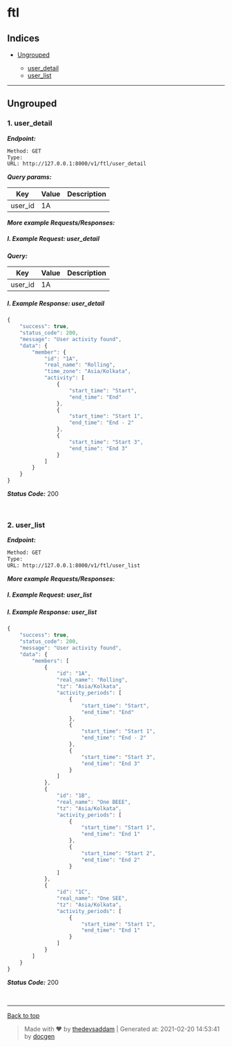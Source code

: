 
# ftl



## Indices

* [Ungrouped](#ungrouped)

  * [user_detail](#1-user_detail)
  * [user_list](#2-user_list)


--------


## Ungrouped



### 1. user_detail



***Endpoint:***

```bash
Method: GET
Type: 
URL: http://127.0.0.1:8000/v1/ftl/user_detail
```



***Query params:***

| Key | Value | Description |
| --- | ------|-------------|
| user_id | 1A |  |



***More example Requests/Responses:***


##### I. Example Request: user_detail



***Query:***

| Key | Value | Description |
| --- | ------|-------------|
| user_id | 1A |  |



##### I. Example Response: user_detail
```js
{
    "success": true,
    "status_code": 200,
    "message": "User activity found",
    "data": {
        "member": {
            "id": "1A",
            "real_name": "Rolling",
            "time_zone": "Asia/Kolkata",
            "activity": [
                {
                    "start_time": "Start",
                    "end_time": "End"
                },
                {
                    "start_time": "Start 1",
                    "end_time": "End - 2"
                },
                {
                    "start_time": "Start 3",
                    "end_time": "End 3"
                }
            ]
        }
    }
}
```


***Status Code:*** 200

<br>



### 2. user_list



***Endpoint:***

```bash
Method: GET
Type: 
URL: http://127.0.0.1:8000/v1/ftl/user_list
```



***More example Requests/Responses:***


##### I. Example Request: user_list



##### I. Example Response: user_list
```js
{
    "success": true,
    "status_code": 200,
    "message": "User activity found",
    "data": {
        "members": [
            {
                "id": "1A",
                "real_name": "Rolling",
                "tz": "Asia/Kolkata",
                "activity_periods": [
                    {
                        "start_time": "Start",
                        "end_time": "End"
                    },
                    {
                        "start_time": "Start 1",
                        "end_time": "End - 2"
                    },
                    {
                        "start_time": "Start 3",
                        "end_time": "End 3"
                    }
                ]
            },
            {
                "id": "1B",
                "real_name": "One BEEE",
                "tz": "Asia/Kolkata",
                "activity_periods": [
                    {
                        "start_time": "Start 1",
                        "end_time": "End 1"
                    },
                    {
                        "start_time": "Start 2",
                        "end_time": "End 2"
                    }
                ]
            },
            {
                "id": "1C",
                "real_name": "One SEE",
                "tz": "Asia/Kolkata",
                "activity_periods": [
                    {
                        "start_time": "Start 1",
                        "end_time": "End 1"
                    }
                ]
            }
        ]
    }
}
```


***Status Code:*** 200

<br>



---
[Back to top](#ftl)
> Made with &#9829; by [thedevsaddam](https://github.com/thedevsaddam) | Generated at: 2021-02-20 14:53:41 by [docgen](https://github.com/thedevsaddam/docgen)
